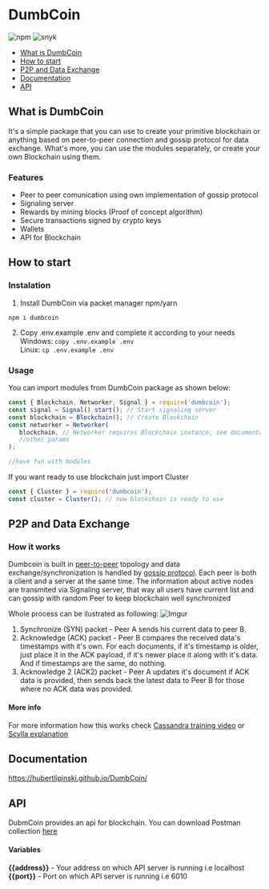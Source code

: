 # DumbCoin

![npm](https://img.shields.io/npm/v/dumbcoin)
![snyk](https://img.shields.io/snyk/vulnerabilities/npm/dumbcoin)

- [What is DumbCoin](#what-is-dumbcoin)
- [How to start](#how-to-start)
- [P2P and Data Exchange](#p2p-and-data-exchange)
- [Documentation](#documentation)
- [API](#api)

## What is DumbCoin

It's a simple package that you can use to create your primitive blockchain or anything based on peer-to-peer connection and gossip protocol for data exchange. 
What's more, you can use the modules separately, or create your own Blockchain using them.

### Features
* Peer to peer comunication using own implementation of gossip protocol
* Signaling server
* Rewards by mining blocks (Proof of concept algorithm)
* Secure transactions signed by crypto keys
* Wallets
* API for Blockchain

## How to start
  ### Instalation
  1. Install DumbCoin via packet manager npm/yarn
  ```
  npm i dumbcoin
  ```
  2. Copy .env.example .env and complete it according to your needs <br/>
   Windows: `copy .env.example .env`<br/>
   Linux: `cp .env.example .env`
  
   ### Usage
   
   You can import modules from DumbCoin package as shown below:
   
   ```javascript 
   const { Blockchain, Networker, Signal } = require('dumbcoin');
   const signal = Signal().start(); // Start signaling server
   const blockchain = Blockchain(); // Create Blockchain
   const networker = Networker(
      blockchain, // Networker requires Blockchain instance, see documentation for more info
      //other params
   );
   
   //have fun with modules
   
   ```
   If you want ready to use blockchain just import Cluster
   ```javascript 
   const { Cluster } = require('dumbcoin');
   const cluster = Cluster(); // now blockchain is ready to use
   ```
## P2P and Data Exchange
  ### How it works
  Dumbcoin is built in [peer-to-peer](https://en.wikipedia.org/wiki/Peer-to-peer) topology and data exchange/synchronization is handled by [gossip protocol](https://en.wikipedia.org/wiki/Gossip_protocol).
   Each peer is both a client and a server at the same time. The information about active nodes are transmited via Signaling server, that way all users have current list and can gossip with random Peer to keep blockchain well synchronized
  
  Whole process can be ilustrated as following:
  ![Imgur](https://i.imgur.com/slKvSxq.png)
  1. Synchronize (SYN) packet - Peer A sends his current data to peer B.
  2. Acknowledge (ACK) packet - Peer B compares the received data's timestamps with it's own. For each documents, if it's timestamp is older, just place it in the ACK payload, if it's newer place it along with it's data. And if timestamps are the same, do nothing.
  3. Acknowledge 2 (ACK2) packet - Peer A updates it's document if ACK data is provided, then sends back the latest data to Peer B for those where no ACK data was provided.
  #### More info
  For more information how this works check [Cassandra training video](https://academy.datastax.com/units/distributed-architecture-gossip?resource=ds201-foundations-apache-cassandra) or [Scylla explanation](https://docs.scylladb.com/kb/gossip/)
  
## Documentation
  https://hubertlipinski.github.io/DumbCoin/
 
## API
  DubmCoin provides an api for blockchain. You can download Postman collection [here](https://www.getpostman.com/collections/91b80ec4246ab266794e)
  #### Variables
  **{{address}}** - Your address on which API server is running i.e localhost <br/>
  **{{port}}** - Port on which API server is running i.e 6010
  
  

